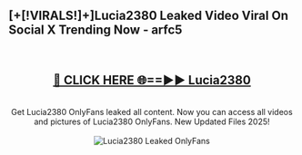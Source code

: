 <h2>[+[!VIRALS!]+]Lucia2380 Leaked Video Viral On Social X Trending Now - arfc5</h2>
<br>
<div align="center">
<h2><a href="https://libra.edu.pl?Lucia2380" rel="nofollow">🔴 CLICK HERE 🌐==►► Lucia2380</a></h2>
<br>
Get Lucia2380 OnlyFans leaked all content. Now you can access all videos and pictures of Lucia2380 OnlyFans. New Updated Files 2025!
<br>
<br>
<a href="https://libra.edu.pl?Lucia2380" rel="nofollow" data-target="animated-image.originalLink"><img src="https://i.ibb.co.com/WyWwxjT/player-gif2.gif" alt="Lucia2380 Leaked OnlyFans" style="max-width: 100%; display: inline-block;" data-target="animated-image.originalImage"></a>
</div>
<br>